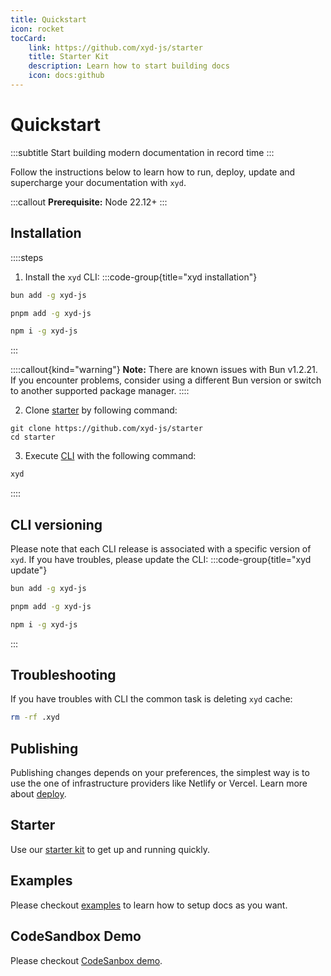 ```yaml
---
title: Quickstart
icon: rocket
tocCard: 
    link: https://github.com/xyd-js/starter
    title: Starter Kit
    description: Learn how to start building docs
    icon: docs:github
---
```


# Quickstart
:::subtitle
Start building modern documentation in record time
:::

Follow the instructions below to learn how to run, deploy, update and supercharge your documentation with `xyd`.

:::callout
**Prerequisite:**  Node 22.12+
:::

## Installation

::::steps
1. Install the <code>xyd</code> CLI:
:::code-group{title="xyd installation"}
```bash bun
bun add -g xyd-js
```

```bash pnpm
pnpm add -g xyd-js
```

```bash npm
npm i -g xyd-js
```
:::

::::callout{kind="warning"}
**Note:** There are known issues with Bun v1.2.21. If you encounter problems, consider using a different Bun version or switch to another supported package manager.
::::

2. Clone [starter](https://github.com/xyd-js/starter) by following command:
```
git clone https://github.com/xyd-js/starter
cd starter
```

3. Execute [CLI](https://www.npmjs.com/package/xyd-js) with the following command:
```bash [descHead="Info" desc="Above command runs a dev server"]
xyd
```
::::

## CLI versioning
Please note that each CLI release is associated with a specific version of <code>xyd</code>.
If you have troubles, please update the CLI:
:::code-group{title="xyd update"}
```bash bun
bun add -g xyd-js
```

```bash pnpm
pnpm add -g xyd-js
```

```bash npm
npm i -g xyd-js
```
:::

## Troubleshooting
If you have troubles with CLI the common task is deleting `xyd` cache:
```bash
rm -rf .xyd
```


## Publishing
Publishing changes depends on your preferences, the simplest way is to
use the one of infrastructure providers like Netlify or Vercel.
Learn more about [deploy](/docs/guides/deploy).

## Starter
Use our [starter kit](https://github.com/xyd-js/starter) to get up and running quickly.

## Examples
Please checkout [examples](https://github.com/xyd-js/examples) to learn how to setup docs as you want.

## CodeSandbox Demo
Please checkout [CodeSanbox demo](https://codesandbox.io/p/github/xyd-js/deploy-samples-codesandbox).

<!-- ## API Docs Playground
Please checkout [API docs demo](http://apidocs-demo.xyd.dev). -->
